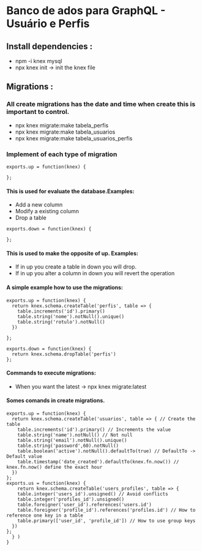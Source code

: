 # Banco de ados para GraphQL - Usuário e Perfis

## Install dependencies :
- npm -i knex mysql
- npx knex init -> init the knex file

## Migrations :
### All create migrations has the date and time when create this is important to control. 
- npx knex migrate:make tabela_perfis
- npx knex migrate:make tabela_usuarios
- npx knex migrate:make tabela_usuarios_perfis

### Implement of each type of migration
```
exports.up = function(knex) {
  
};
```
#### This is used for evaluate the database.Examples:
- Add a new column 
- Modify a existing column
- Drop a table

```
exports.down = function(knex) {
  
};
```
#### This is used to make the opposite of up. Examples:
- If in up you create a table in down you will drop.
- If in up you alter a column in down you will revert the operation

#### A simple example how to use the migrations:
```
exports.up = function(knex) {
  return knex.schema.createTable('perfis', table => {
    table.increments('id').primary()
    table.string('nome').notNull().unique()
    table.string('rotulo').notNull()
  })
  
};

exports.down = function(knex) {
  return knex.schema.dropTable('perfis')
};
```
#### Commands to execute migrations:
- When you want the latest -> npx knex migrate:latest

#### Somes comands in create migrations.
```
exports.up = function(knex) {
  return knex.schema.createTable('usuarios', table => { // Create the table
    table.increments('id').primary() // Increments the value
    table.string('name').notNull() // Not null
    table.string('email').notNull().unique()
    table.string('password',60).notNull()
    table.boolean('active').notNull().defaultTo(true) // DefaultTo -> Default value
    table.timestamp('date_created').defaultTo(knex.fn.now()) // knex.fn.now() define the exact hour
  })
};
exports.us = function(knex) {
    return knex.schema.createTable('users_profiles', table => {
    table.integer('users_id').unsigned() // Avoid conflicts
    table.integer('profiles_id').unsigned()
    table.foreigner('user_id').references('users.id')
    table.foreigner('profile_id').references('profiles.id') // How to reference one key in a table 
    table.primary(['user_id', 'profile_id']) // How to use group keys
  })
};
  } )
}

```  